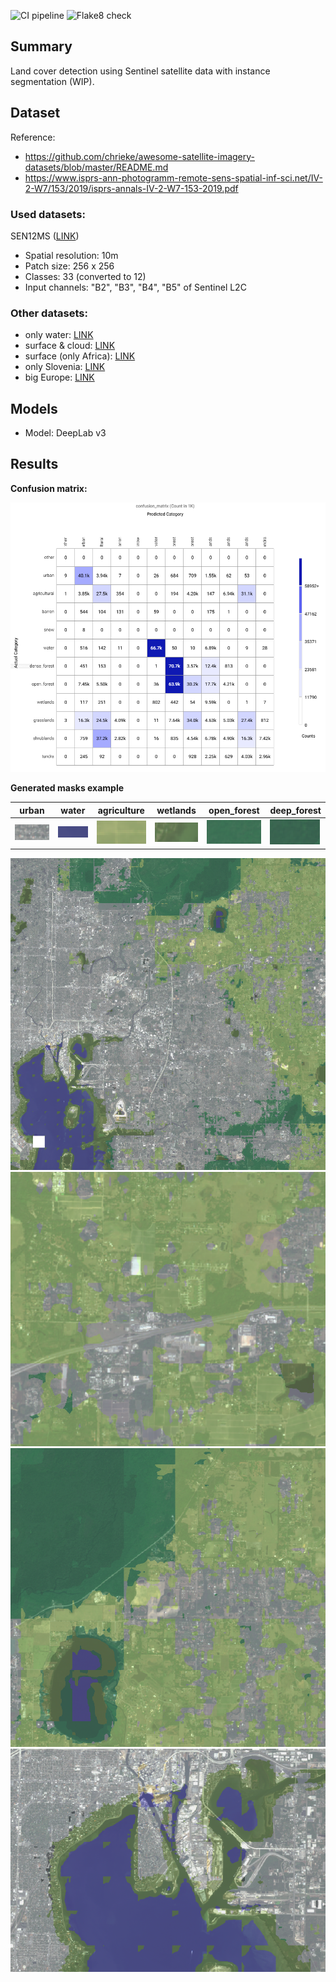 ![CI pipeline](https://github.com/mintusf/land_cover_tracking/actions/workflows/unittests.yml/badge.svg?branch=main)
![Flake8 check](https://github.com/mintusf/land_cover_tracking/actions/workflows/flake8.yml/badge.svg?branch=main)

## Summary
Land cover detection using Sentinel satellite data with instance segmentation (WIP).

## Dataset
Reference:
* https://github.com/chrieke/awesome-satellite-imagery-datasets/blob/master/README.md
* https://www.isprs-ann-photogramm-remote-sens-spatial-inf-sci.net/IV-2-W7/153/2019/isprs-annals-IV-2-W7-153-2019.pdf

### Used datasets:
SEN12MS ([LINK](https://mediatum.ub.tum.de/1474000))
* Spatial resolution: 10m
* Patch size: 256 x 256
* Classes: 33 (converted to 12)
* Input channels: "B2", "B3", "B4", "B5" of Sentinel L2C

### Other datasets:
* only water: [LINK](https://www.kaggle.com/franciscoescobar/satellite-images-of-water-bodies)
* surface & cloud: [LINK](https://zenodo.org/record/4172871#.YQYu_44zZPY)
* surface (only Africa): [LINK](https://registry.mlhub.earth/10.34911/rdnt.d2ce8i/)
* only Slovenia: [LINK](http://eo-learn.sentinel-hub.com/)
* big Europe: [LINK](http://bigearth.net/#about)

## Models
* Model: DeepLab v3


## Results

**Confusion matrix:**

![Confusion_matrix](assets/Confusion_matrix.PNG)


**Generated masks example**

| urban | water | agriculture | wetlands | open_forest | deep_forest |
|-|-|-|-|-|-|
| ![urban](assets/urban.PNG) | ![water](assets/water.PNG) | ![agriculture](assets/agriculture.PNG) | ![wetlands](assets/wetlands.PNG) | ![open_forest](assets/open_forest.PNG) | ![deep_forest](assets/deep_forest.PNG) |

![Results1](assets/results1.PNG)
![Results2](assets/results2.PNG)
![Results3](assets/results3.PNG)
![Results4](assets/results4.PNG)